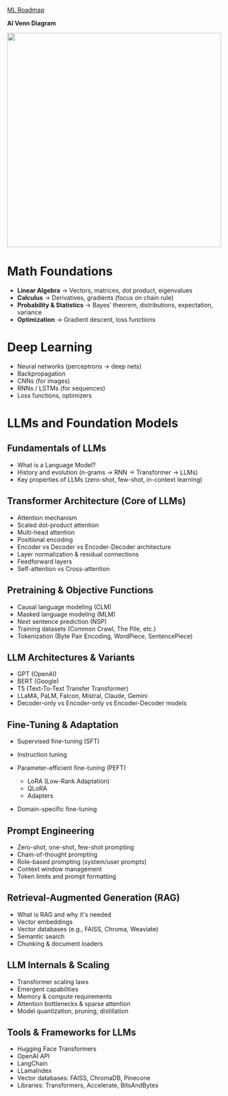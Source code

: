 [ML Roadmap](https://roadmap.sh/ai-engineer)


**AI Venn Diagram**

<img src="https://github.com/user-attachments/assets/eda348bc-9fd7-4661-8bdb-01a383bed3e8" width="500"/>


# Math Foundations

* **Linear Algebra** → Vectors, matrices, dot product, eigenvalues
* **Calculus** → Derivatives, gradients (focus on chain rule)
* **Probability & Statistics** → Bayes’ theorem, distributions, expectation, variance
* **Optimization** → Gradient descent, loss functions

# Deep Learning

* Neural networks (perceptrons → deep nets)
* Backpropagation
* CNNs (for images)
* RNNs / LSTMs (for sequences)
* Loss functions, optimizers

# LLMs and Foundation Models

## **Fundamentals of LLMs**

* What is a Language Model?
* History and evolution (n-grams → RNN → Transformer → LLMs)
* Key properties of LLMs (zero-shot, few-shot, in-context learning)


## Transformer Architecture (Core of LLMs)

* Attention mechanism
* Scaled dot-product attention
* Multi-head attention
* Positional encoding
* Encoder vs Decoder vs Encoder-Decoder architecture
* Layer normalization & residual connections
* Feedforward layers
* Self-attention vs Cross-attention


## Pretraining & Objective Functions

* Causal language modeling (CLM)
* Masked language modeling (MLM)
* Next sentence prediction (NSP)
* Training datasets (Common Crawl, The Pile, etc.)
* Tokenization (Byte Pair Encoding, WordPiece, SentencePiece)


## LLM Architectures & Variants

* GPT (OpenAI)
* BERT (Google)
* T5 (Text-To-Text Transfer Transformer)
* LLaMA, PaLM, Falcon, Mistral, Claude, Gemini
* Decoder-only vs Encoder-only vs Encoder-Decoder models

## Fine-Tuning & Adaptation

* Supervised fine-tuning (SFT)
* Instruction tuning
* Parameter-efficient fine-tuning (PEFT)

  * LoRA (Low-Rank Adaptation)
  * QLoRA
  * Adapters
* Domain-specific fine-tuning

## Prompt Engineering

* Zero-shot, one-shot, few-shot prompting
* Chain-of-thought prompting
* Role-based prompting (system/user prompts)
* Context window management
* Token limits and prompt formatting

## Retrieval-Augmented Generation (RAG)

* What is RAG and why it's needed
* Vector embeddings
* Vector databases (e.g., FAISS, Chroma, Weaviate)
* Semantic search
* Chunking & document loaders


## LLM Internals & Scaling

* Transformer scaling laws
* Emergent capabilities
* Memory & compute requirements
* Attention bottlenecks & sparse attention
* Model quantization, pruning, distillation

## Tools & Frameworks for LLMs

* Hugging Face Transformers
* OpenAI API
* LangChain
* LLamaIndex
* Vector databases: FAISS, ChromaDB, Pinecone
* Libraries: Transformers, Accelerate, BitsAndBytes
